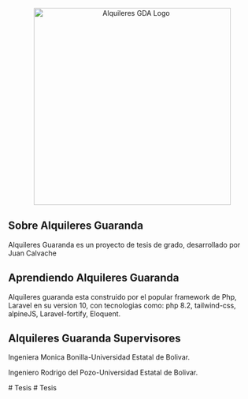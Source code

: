 <p align="center"><a href="https://alquileresguaranda.com" target="_blank"><img src="public/storage/logo/Group.png" width="400" alt="Alquileres GDA Logo"></a></p>



## Sobre Alquileres Guaranda

Alquileres Guaranda es un proyecto de tesis de grado, desarrollado por Juan Calvache


## Aprendiendo Alquileres Guaranda

Alquileres guaranda esta construido por el popular framework de Php, Laravel en su version 10, con tecnologias
como: php 8.2, tailwind-css, alpineJS, Laravel-fortify, Eloquent.

## Alquileres Guaranda Supervisores

Ingeniera Monica Bonilla-Universidad Estatal de Bolivar.

Ingeniero Rodrigo del Pozo-Universidad Estatal de Bolivar. 

#   T e s i s  
 #   T e s i s  
 